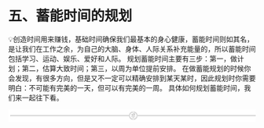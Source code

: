 # 五、蓄能时间的规划

💡创造时间用来赚钱，基础时间确保我们最基本的身心健康，蓄能时间则如其名，是让我们在工作之余，为自己的大脑、身体、人际关系补充能量的，所以蓄能时间包括学习、运动、娱乐、爱好和人际。
规划蓄能时间主要有三步：第一，做计划；第二，估算大致时间；第三，以周为单位提前安排。
在做蓄能规划的时候你会发现，有很多方向，但是又不一定可以精确安排到某天某时，因此规划时你需要明白：不可能有完美的一天，但可以有完美的一周。
具体如何规划蓄能时间，我们来一起往下看。

![](img/e573a089fa5c69c53659d55b676d2c92.png)